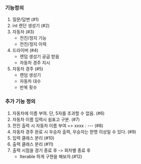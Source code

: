 ### 기능정의
1. 질문/답변 (#1)
1. int 랜던 생성기 (#2)
1. 자동차 (#3)
    * 전진/정지 기능 
    * 전진/정지 이력
1. 드라이버 (#4)
    * 랜덤 생성기 공급 받음
    * 자동차 경주 지시 
1. 자동차 경주 (#5)
    * 랜덤 생성기
    * 자동차 대수 
    * 반복 횟수 

 ### 추가 기능 정의
 1. 자동차에 이름 부여. 단, 5자를 초과할 수 없음. (#6)
 1. 자동차 이름 입력시 쉼표고 구분. (#7)
 1. 전진 출력 시 자동차 이름 부여 => xxxx : --- (#8)
 1. 자동차 경주 완료 시 우승자 출력, 우승자는 한명 이상일 수 있다. (#9)
 1. 입력 클래스 분리 (#10)
 1. 출력 클래스 분리 (#11)
 1. 출력 시점을 경기 종료 후 -> 회차별 종료 후
    * Iterable 하게 구현을 해보자.(#12)